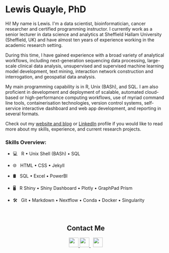 # Lewis Quayle, PhD

Hi! My name is Lewis. I'm a data scientist, bioinformatician, cancer researcher and certified programming instructor. I currently work as a senior lecturer in data science and analytics at Sheffield Hallam University (Sheffield, UK) and have almost ten years of experience working in the academic research setting.

During this time, I have gained experience with a broad variety of analytical workflows, including next-generation sequencing data processing, large-scale clinical data analysis, unsupervised and supervised machine learning model development, text mining, interaction network construction and interrogation, and geospatial data analysis.

My main programming capability is in R, Unix (BASh), and SQL. I am also proficient in development and deployment of scalable, automated cloud-based or high-performance computing workflows, use of myriad command line tools, containerisation technologies, version control systems, self-service interactive dashboard and web app development, and reporting in several formats.

Check out my <a href="https://www.lewisdoesdata.com" target="_blank">website and blog</a> or <a href="https://www.linkedin.com/in/lewis-quayle" target="_blank">LinkedIn</a> profile if you would like to read more about my skills, experience, and current research projects.

### Skills Overview:

- &#x1F4BB; &nbsp; R • Unix Shell (BASh) • SQL

- &#x1F310; &nbsp; HTML • CSS • Jekyll

- &#x1F6E2; &nbsp; SQL • Excel • PowerBI

- &#x1F5A5; &nbsp; R Shiny • Shiny Dashboard • Plotly • GraphPad Prism

- &#x1F6E0; &nbsp; Git • Markdown • Nextflow • Conda • Docker • Singularity

<br>
<h2 align="center">Contact Me</h2>
<p align="center">
  <a  href="https://www.lewisdoesdata.com/" target="_blank" >
    <img src="https://www.vectorlogo.zone/logos/jekyllrb/jekyllrb-icon.svg" height="30" width="30">
  </a>
  <a  href="https://www.linkedin.com/in/lewis-quayle" target="_blank" >
    <img src="https://www.vectorlogo.zone/logos/linkedin/linkedin-icon.svg" height="30" width="30">
  </a>
  &nbsp;
  <a  href="mailto:drlquayle@gmail.com" target="_blank" >
    <img src="https://www.vectorlogo.zone/logos/gmail/gmail-icon.svg" height="30" width="30">
  </a>
  
  
